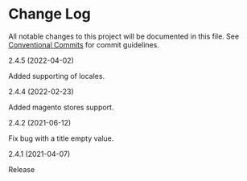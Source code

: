 # Change Log

All notable changes to this project will be documented in this file. See [Conventional Commits](https://www.conventionalcommits.org/en/v1.0.0/#specification) for commit guidelines.

2.4.5 (2022-04-02)

Added supporting of locales.

2.4.4 (2022-02-23)

Added magento stores support.

2.4.2 (2021-06-12)

Fix bug with a title empty value.

2.4.1 (2021-04-07)

Release

